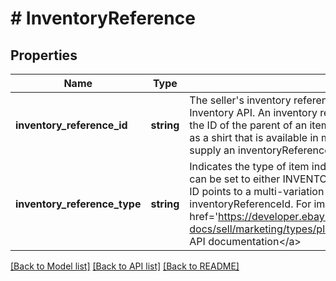 # # InventoryReference

## Properties

Name | Type | Description | Notes
------------ | ------------- | ------------- | -------------
**inventory_reference_id** | **string** | The seller&#39;s inventory reference ID for an item that is managed with the Inventory API. An inventory reference is either the ID of a single listing or the ID of the parent of an item group listing (a multi-variation listing, such as a shirt that is available in multiple sizes and colors). Required if if you supply an inventoryReferenceType. | [optional]
**inventory_reference_type** | **string** | Indicates the type of item indicated by the inventoryReferenceId. This value can be set to either INVENTORY_ITEM or INVENTORY_ITEM_GROUP (if the ID points to a multi-variation listing). Required if if you supply an inventoryReferenceId. For implementation help, refer to &lt;a href&#x3D;&#39;https://developer.ebay.com/api-docs/sell/marketing/types/pls:InventoryReferenceTypeEnum&#39;&gt;eBay API documentation&lt;/a&gt; | [optional]

[[Back to Model list]](../../README.md#models) [[Back to API list]](../../README.md#endpoints) [[Back to README]](../../README.md)
